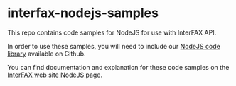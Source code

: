 # interfax-nodejs-samples

This repo contains code samples for NodeJS for use with InterFAX API. 

In order to use these samples, you will need to include our [NodeJS code library](https://github.com/interfax/interfax-nodejs) available on Github.

You can find documentation and explanation for these code samples on the [InterFAX web site NodeJS page](https://www.interfax.net/en/dev/node.js).
